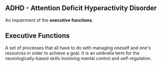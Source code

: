 ## ADHD - Attention Deficit Hyperactivity Disorder
An impairment of the **executive functions.**

## Executive Functions
A set of processes that all have to do with managing oneself and one's resources in order to achieve a goal. It is an umbrella term for the neurologically-based skills involving mental control and self-regulation.